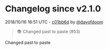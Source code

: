 # Changelog since v2.1.0

2018/10/16 16:51 UTC - [c01bb6d](https://github.com/hassio-addons/addon-pi-hole/commit/c01bb6d781f358da5adf0260267b3f7ed2425316) by [@dayofdoom](https://github.com/dayofdoom)
> :books: Changed past to paste (#53)

Changed past to paste 

